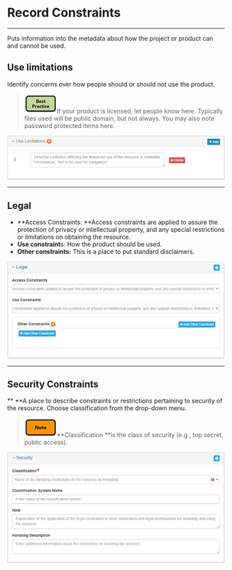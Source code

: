 # Record Constraints

---

Puts information into the metadata about how the project or product can and cannot be used.

## **Use limitations**

Identify concerns over how people should or should not use the product.

> ![](/assets/best_practice_small.png)If your product is licensed, let people know here. Typically files used will be public domain, but not always. You may also note password protected items here.

![](/assets/use_limitation.png)

---

## **Legal**

* **Access Constraints: **Access constraints are applied to assure the protection of privacy or intellectual property, and any special restrictions or limitations on obtaining the resource.
* **Use constraint**s: How the product should be used.
* **Other constraints:** This is a place to put standard disclaimers.

![](/assets/legal.png)

---

## **Security Constraints**

** **A place to describe constraints or restrictions pertaining to security of the resource.  Choose classification from the drop-down menu.

> ![](/assets/note_small.png)**Classification **is the class of security \(e.g., top secret, public access\).

![](/assets/security.png)

